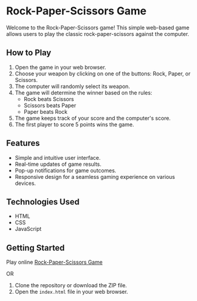 # Rock-Paper-Scissors Game

Welcome to the Rock-Paper-Scissors game! This simple web-based game allows users to play the classic rock-paper-scissors against the computer.

## How to Play

1. Open the game in your web browser.
2. Choose your weapon by clicking on one of the buttons: Rock, Paper, or Scissors.
3. The computer will randomly select its weapon.
4. The game will determine the winner based on the rules:
   - Rock beats Scissors
   - Scissors beats Paper
   - Paper beats Rock
5. The game keeps track of your score and the computer's score.
6. The first player to score 5 points wins the game.

## Features

- Simple and intuitive user interface.
- Real-time updates of game results.
- Pop-up notifications for game outcomes.
- Responsive design for a seamless gaming experience on various devices.

## Technologies Used

- HTML
- CSS
- JavaScript

## Getting Started

Play online [Rock-Paper-Scissors Game](https://yuriiprots.github.io/rock-paper-scissors/)

OR

1. Clone the repository or download the ZIP file.
2. Open the `index.html` file in your web browser.

